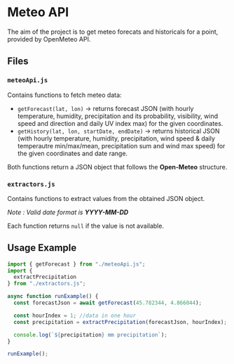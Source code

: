 # Meteo API

The aim of the project is to get meteo forecats and historicals for a point, provided by OpenMeteo API.

## Files

### `meteoApi.js`
Contains functions to fetch meteo data:
- `getForecast(lat, lon)` → returns forecast JSON (with hourly temperature, humidity, precipitation and its probability, visibility, wind speed and direction and daily UV index max) for the given coordinates.  
- `getHistory(lat, lon, startDate, endDate)` → returns historical JSON (with hourly temperature, humidity, precipitation, wind speed & daily temperautre min/max/mean, precipitation sum and wind max speed) for the given coordinates and date range.  

Both functions return a JSON object that follows the **Open-Meteo** structure.

### `extractors.js`
Contains functions to extract values from the obtained JSON object.

*Note : Valid date format is **YYYY-MM-DD***

Each function returns `null` if the value is not available.

## Usage Example

```javascript
import { getForecast } from "./meteoApi.js";
import { 
  extractPrecipitation
} from "./extractors.js";

async function runExample() {
  const forecastJson = await getForecast(45.782344, 4.866044); 

  const hourIndex = 1; //data in one hour
  const precipitation = extractPrecipitation(forecastJson, hourIndex);

  console.log(`${precipitation} mm precipitation`);
}

runExample();
```
